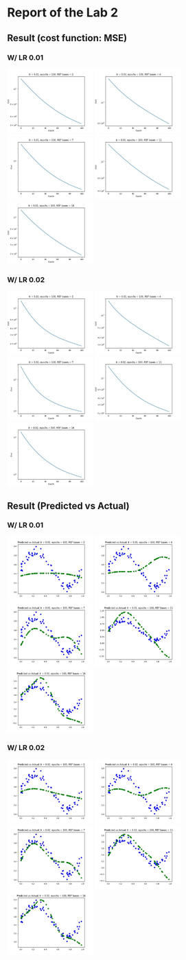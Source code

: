# Report of the Lab 2

## Result (cost function: MSE)

### W/ LR 0.01

<img src="output/lr_0.01_epochs_100_rbf_2.jpg" alt="lr_0.01_epochs_100_rbf_2" width="200"/>
<img src="output/lr_0.01_epochs_100_rbf_4.jpg" alt="lr_0.01_epochs_100_rbf_4" width="200"/>
<img src="output/lr_0.01_epochs_100_rbf_7.jpg" alt="lr_0.01_epochs_100_rbf_7" width="200"/>
<img src="output/lr_0.01_epochs_100_rbf_11.jpg" alt="lr_0.01_epochs_100_rbf_11" width="200"/>
<img src="output/lr_0.01_epochs_100_rbf_16.jpg" alt="lr_0.01_epochs_100_rbf_16" width="200"/>


### W/ LR 0.02

<img src="output/lr_0.02_epochs_100_rbf_2.jpg" alt="lr_0.02_epochs_100_rbf_2" width="200"/>
<img src="output/lr_0.02_epochs_100_rbf_4.jpg" alt="lr_0.02_epochs_100_rbf_4" width="200"/>
<img src="output/lr_0.02_epochs_100_rbf_7.jpg" alt="lr_0.02_epochs_100_rbf_7" width="200"/>
<img src="output/lr_0.02_epochs_100_rbf_11.jpg" alt="lr_0.02_epochs_100_rbf_11" width="200"/>
<img src="output/lr_0.02_epochs_100_rbf_16.jpg" alt="lr_0.02_epochs_100_rbf_16" width="200"/>

## Result (Predicted vs Actual)

### W/ LR 0.01

<img src="output/predVsAct_lr_0.01_epochs_100_rbf_2.jpg" alt="lr_0.01_epochs_100_rbf_2" width="200"/>
<img src="output/predVsAct_lr_0.01_epochs_100_rbf_4.jpg" alt="lr_0.01_epochs_100_rbf_4" width="200"/>
<img src="output/predVsAct_lr_0.01_epochs_100_rbf_7.jpg" alt="lr_0.01_epochs_100_rbf_7" width="200"/>
<img src="output/predVsAct_lr_0.01_epochs_100_rbf_11.jpg" alt="lr_0.01_epochs_100_rbf_11" width="200"/>
<img src="output/predVsAct_lr_0.01_epochs_100_rbf_16.jpg" alt="lr_0.01_epochs_100_rbf_16" width="200"/>

### W/ LR 0.02

<img src="output/predVsAct_lr_0.02_epochs_100_rbf_2.jpg" alt="lr_0.02_epochs_100_rbf_2" width="200"/>
<img src="output/predVsAct_lr_0.02_epochs_100_rbf_4.jpg" alt="lr_0.02_epochs_100_rbf_4" width="200"/>
<img src="output/predVsAct_lr_0.02_epochs_100_rbf_7.jpg" alt="lr_0.02_epochs_100_rbf_7" width="200"/>
<img src="output/predVsAct_lr_0.02_epochs_100_rbf_11.jpg" alt="lr_0.02_epochs_100_rbf_11" width="200"/>
<img src="output/predVsAct_lr_0.02_epochs_100_rbf_16.jpg" alt="lr_0.02_epochs_100_rbf_16" width="200"/>
